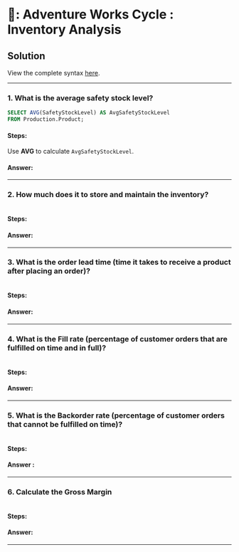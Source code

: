 # 🧰: Adventure Works Cycle : Inventory Analysis

## Solution

View the complete syntax [here](https://github.com/coumbacoulibaly/AdventureWorksCycles/blob/master/Inventroy%20Analysis/Inventory_Analysis.sql).

***

### 1. What is the average safety stock level? 
````sql
SELECT AVG(SafetyStockLevel) AS AvgSafetyStockLevel
FROM Production.Product;
````
#### Steps:
Use **AVG** to calculate ````AvgSafetyStockLevel````.
#### Answer:


***

### 2. How much does it to store and maintain the inventory?
````sql


````
#### Steps:

#### Answer:

***
### 3. What is the order lead time (time it takes to receive a product after placing an order)? 

````sql

````

#### Steps:


#### Answer:


***

### 4. What is the Fill rate (percentage of customer orders that are fulfilled on time and in full)?
````sql

````
#### Steps:


#### Answer:



***

### 5. What is the Backorder rate (percentage of customer orders that cannot be fulfilled on time)?
````sql

````
#### Steps:

#### Answer :


***

### 6. Calculate the Gross Margin
````sql

````
#### Steps:

#### Answer:


***


